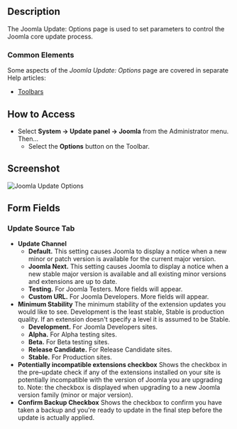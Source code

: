 <!-- Filename: Help4.x:Joomla_Update:_Options / Display title: Joomla Update: Options -->

## Description

The Joomla Update: Options page is used to set parameters to control the 
Joomla core update process.

### Common Elements

Some aspects of the *Joomla Update: Options* page are covered in separate Help
articles:

* [Toolbars](jdocmanual?article=help/common-elements/toolbars)

## How to Access

- Select **System → Update panel → Joomla** from the
  Administrator menu. Then...
  - Select the **Options** button on the Toolbar.

## Screenshot

![Joomla Update Options](../../../en/images/joomla-update/joomla-update-options.png)

## Form Fields

### Update Source Tab

- **Update Channel**
  - **Default.** This setting causes Joomla to display a notice when a new 
  minor or patch version is available for the current major version. 
  - **Joomla Next.** This setting causes Joomla to display a notice when a 
  new stable major version is available and all existing minor versions and
  extensions are up to date.
  - **Testing.** For Joomla Testers. More fields will appear.
  - **Custom URL.** For Joomla Developers. More fields will appear.
- **Minimum Stability** The minimum stability of the extension updates
  you would like to see. Development is the least stable, Stable is
  production quality. If an extension doesn't specify a level it is
  assumed to be Stable.
  - **Development.** For Joomla Developers sites.
  - **Alpha.** For Alpha testing sites.
  - **Beta.** For Beta testing sites.
  - **Release Candidate.** For Release Candidate sites.
  - **Stable.** For Production sites.
- **Potentially incompatible extensions checkbox** Shows the checkbox in the 
  pre–update check if any of the extensions installed on your site is 
  potentially incompatible with the version of Joomla you are upgrading to. 
  Note: the checkbox is displayed when upgrading to a new Joomla version 
  family (minor or major version).
- **Confirm Backup Checkbox**  Shows the checkbox to confirm you have taken 
  a backup and you're ready to update in the final step before the update is 
  actually applied. 
